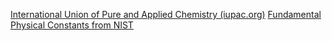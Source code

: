 
[International Union of Pure and Applied Chemistry (iupac.org)](https://iupac.org/)
[Fundamental Physical Constants from NIST](https://physics.nist.gov/cuu/Constants/index.html)
